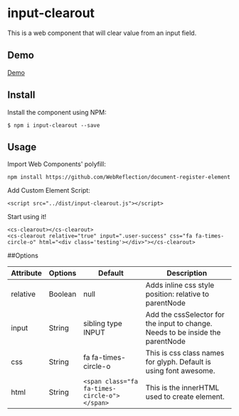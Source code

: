 # input-clearout

This is a web component that will clear value from an input field.

## Demo

[Demo](http://sissingclay.github.io/input-clearout/)

## Install
Install the component using NPM:

```
$ npm i input-clearout --save
```


## Usage

Import Web Components' polyfill:

```
npm install https://github.com/WebReflection/document-register-element
```

Add Custom Element Script:

```
<script src="../dist/input-clearout.js"></script>
```

Start using it!

```
<cs-clearout></cs-clearout>
<cs-clearout relative="true" input=".user-success" css="fa fa-times-circle-o" html="<div class='testing'></div>"></cs-clearout>
```

##Options

| Attribute      | Options          | Default                                     | Description                                                                    |
| ---            | ---              | ---                                         | ---                                                                            |
| relative       | Boolean          | null                                        | Adds inline css style position: relative to parentNode                         |
| input          | String           | sibling type INPUT                          | Add the cssSelector for the input to change. Needs to be inside the parentNode |
| css            | String           | fa fa-times-circle-o                        | This is css class names for glyph. Default is using font awesome.              |
| html           | String           | ``` <span class="fa fa-times-circle-o"></span> ``` | This is the innerHTML used to create element.                                  |